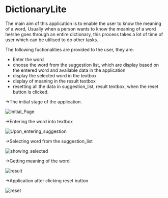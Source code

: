 # DictionaryLite

The main aim of this application is to enable the user to know the meaning of a word, Usually when a person wants to know the meaning of a word he/she goes through an entire dictionary, this process takes a lot of time of user which can be utilised to do other tasks.

The following fuctionalities are provided to the user, they are:
* Enter the word
* choose the word from the suggestion list, which are display based on the entered word and available data in the application
* display the selected word in the textbox
* display of meaning in the result textbox
* resetting all the data in suggestion_list, result textbox, when the reset button is clicked.

->The initial stage of the application.

![Initial_Page](https://user-images.githubusercontent.com/115607064/223194144-e4f4484c-a1f2-4d64-890d-481c9a2356b8.png)

->Entering the word into textbox

![Upon_entering_suggestion](https://user-images.githubusercontent.com/115607064/223194294-59c021d3-f19a-47dd-9baa-8cd7d8e3fce5.png)

->Selecting word from the suggestion_list

![showing_selected](https://user-images.githubusercontent.com/115607064/223194370-d45f928a-b935-4247-87fa-263b0c4c1dbf.png)

->Getting meaning of the word

![result](https://user-images.githubusercontent.com/115607064/223194443-e029a207-5342-4101-8d3f-6f2824509f94.png)

->Application after clicking reset button

![reset](https://user-images.githubusercontent.com/115607064/223194559-f389be9c-2a32-403f-b0eb-e0553c9034ad.png)

